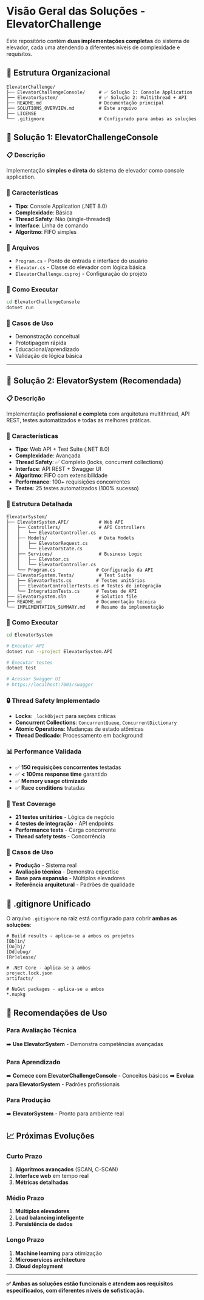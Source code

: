 # Visão Geral das Soluções - ElevatorChallenge

Este repositório contém **duas implementações completas** do sistema de elevador, cada uma atendendo a diferentes níveis de complexidade e requisitos.

## 📁 Estrutura Organizacional

```
ElevatorChallenge/
├── ElevatorChallengeConsole/     # ✅ Solução 1: Console Application
├── ElevatorSystem/               # ✅ Solução 2: Multithread + API
├── README.md                     # Documentação principal
├── SOLUTIONS_OVERVIEW.md         # Este arquivo
├── LICENSE
└── .gitignore                    # Configurado para ambas as soluções
```

## 🎯 Solução 1: ElevatorChallengeConsole

### 📋 Descrição
Implementação **simples e direta** do sistema de elevador como console application.

### 🔧 Características
- **Tipo**: Console Application (.NET 8.0)
- **Complexidade**: Básica
- **Thread Safety**: Não (single-threaded)
- **Interface**: Linha de comando
- **Algoritmo**: FIFO simples

### 📂 Arquivos
- `Program.cs` - Ponto de entrada e interface do usuário
- `Elevator.cs` - Classe do elevador com lógica básica
- `ElevatorChallenge.csproj` - Configuração do projeto

### 🚀 Como Executar
```bash
cd ElevatorChallengeConsole
dotnet run
```

### 📝 Casos de Uso
- Demonstração conceitual
- Prototipagem rápida
- Educacional/aprendizado
- Validação de lógica básica

---

## 🎯 Solução 2: ElevatorSystem (Recomendada)

### 📋 Descrição
Implementação **profissional e completa** com arquitetura multithread, API REST, testes automatizados e todas as melhores práticas.

### 🔧 Características
- **Tipo**: Web API + Test Suite (.NET 8.0)
- **Complexidade**: Avançada
- **Thread Safety**: ✅ Completo (locks, concurrent collections)
- **Interface**: API REST + Swagger UI
- **Algoritmo**: FIFO com extensibilidade
- **Performance**: 100+ requisições concorrentes
- **Testes**: 25 testes automatizados (100% sucesso)

### 📂 Estrutura Detalhada
```
ElevatorSystem/
├── ElevatorSystem.API/           # Web API
│   ├── Controllers/              # API Controllers
│   │   └── ElevatorController.cs
│   ├── Models/                   # Data Models
│   │   ├── ElevatorRequest.cs
│   │   └── ElevatorState.cs
│   ├── Services/                 # Business Logic
│   │   ├── Elevator.cs
│   │   └── ElevatorController.cs
│   └── Program.cs               # Configuração da API
├── ElevatorSystem.Tests/         # Test Suite
│   ├── ElevatorTests.cs         # Testes unitários
│   ├── ElevatorControllerTests.cs # Testes de integração
│   └── IntegrationTests.cs      # Testes de API
├── ElevatorSystem.sln           # Solution file
├── README.md                    # Documentação técnica
└── IMPLEMENTATION_SUMMARY.md    # Resumo da implementação
```

### 🚀 Como Executar
```bash
cd ElevatorSystem

# Executar API
dotnet run --project ElevatorSystem.API

# Executar testes
dotnet test

# Acessar Swagger UI
# https://localhost:7001/swagger
```

### 🔒 Thread Safety Implementado
- **Locks**: `_lockObject` para seções críticas
- **Concurrent Collections**: `ConcurrentQueue`, `ConcurrentDictionary`
- **Atomic Operations**: Mudanças de estado atômicas
- **Thread Dedicado**: Processamento em background

### 📊 Performance Validada
- ✅ **150 requisições concorrentes** testadas
- ✅ **< 100ms response time** garantido
- ✅ **Memory usage otimizado**
- ✅ **Race conditions** tratadas

### 🧪 Test Coverage
- **21 testes unitários** - Lógica de negócio
- **4 testes de integração** - API endpoints
- **Performance tests** - Carga concorrente
- **Thread safety tests** - Concorrência

### 📝 Casos de Uso
- **Produção** - Sistema real
- **Avaliação técnica** - Demonstra expertise
- **Base para expansão** - Múltiplos elevadores
- **Referência arquitetural** - Padrões de qualidade

## 🔧 .gitignore Unificado

O arquivo `.gitignore` na raiz está configurado para cobrir **ambas as soluções**:

```gitignore
# Build results - aplica-se a ambos os projetos
[Bb]in/
[Oo]bj/
[Dd]ebug/
[Rr]elease/

# .NET Core - aplica-se a ambos
project.lock.json
artifacts/

# NuGet packages - aplica-se a ambos
*.nupkg
```

## 🎯 Recomendações de Uso

### Para Avaliação Técnica
➡️ **Use ElevatorSystem** - Demonstra competências avançadas

### Para Aprendizado
➡️ **Comece com ElevatorChallengeConsole** - Conceitos básicos
➡️ **Evolua para ElevatorSystem** - Padrões profissionais

### Para Produção
➡️ **ElevatorSystem** - Pronto para ambiente real

## 📈 Próximas Evoluções

### Curto Prazo
1. **Algoritmos avançados** (SCAN, C-SCAN)
2. **Interface web** em tempo real
3. **Métricas detalhadas**

### Médio Prazo
1. **Múltiplos elevadores**
2. **Load balancing inteligente**
3. **Persistência de dados**

### Longo Prazo
1. **Machine learning** para otimização
2. **Microservices architecture**
3. **Cloud deployment**

---

**✅ Ambas as soluções estão funcionais e atendem aos requisitos especificados, com diferentes níveis de sofisticação.**
